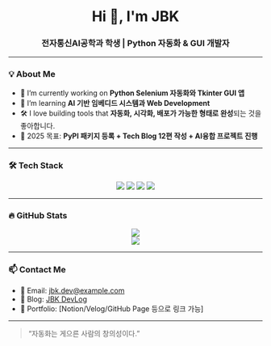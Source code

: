 <h1 align="center">Hi 👋, I'm JBK</h1>
<h3 align="center">전자통신AI공학과 학생 | Python 자동화 & GUI 개발자</h3>

---

### 💡 About Me

- 🔭 I’m currently working on **Python Selenium 자동화와 Tkinter GUI 앱**
- 🌱 I’m learning **AI 기반 임베디드 시스템과 Web Development**
- 🛠️ I love building tools that **자동화, 시각화, 배포가 가능한 형태로 완성**되는 것을 좋아합니다.
- 🎯 2025 목표: **PyPI 패키지 등록 + Tech Blog 12편 작성 + AI융합 프로젝트 진행**

---

### 🛠 Tech Stack

<p align="center">
  <img src="https://img.shields.io/badge/Python-3776AB?style=for-the-badge&logo=python&logoColor=white"/>
  <img src="https://img.shields.io/badge/Selenium-43B02A?style=for-the-badge&logo=selenium&logoColor=white"/>
  <img src="https://img.shields.io/badge/C-A8B9CC?style=for-the-badge&logo=c&logoColor=white"/>
  <img src="https://img.shields.io/badge/Arduino-00979D?style=for-the-badge&logo=arduino&logoColor=white"/>
</p>

---

### 🔥 GitHub Stats

<p align="center">
  <img src="https://github-readme-stats.vercel.app/api?username=jbk-github-id&show_icons=true&theme=tokyonight"/>
  <br>
  <img src="https://github-readme-streak-stats.herokuapp.com?user=jbk-github-id&theme=tokyonight"/>
</p>

---

### 📫 Contact Me

- 📧 Email: jbk.dev@example.com
- 📝 Blog: [JBK DevLog](https://jbk-blog.com)
- 💼 Portfolio: [Notion/Velog/GitHub Page 등으로 링크 가능]

---

> “자동화는 게으른 사람의 창의성이다.”
